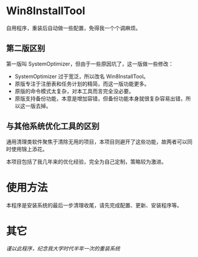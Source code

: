 ﻿# Win8InstallTool

自用程序，重装后自动做一些配置，免得我一个个调麻烦。

## 第二版区别

第一版叫 SystemOptimizer，但由于一些原因坑了，这一版做一些修改：

- SystemOptimizer 过于宽泛，所以改名 Win8InstallTool。
- 原版专注于注册表和任务计划的精简，而这一版功能更多。
- 原版的命令模式太复杂，对本工具而言完全没必要。
- 原版支持备份功能，本意是增加容错，但备份功能本身就很复杂容易出错，所以这一版去掉。

## 与其他系统优化工具的区别

通用清理类软件聚焦于清除无用的项目，本项目则避开了这些功能，故两者可以同时使用锦上添花。

本项目包括了我几年来的优化经验，完全为自己定制，策略较为激进。

# 使用方法

本程序是安装系统的最后一步清理收尾，请先完成配置、更新、安装程序等。

# 其它

*谨以此程序，纪念我大学时代半年一次的重装系统*
